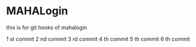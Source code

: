 
# MAHALogin
this is for git hooks  of mahalogin

1 st commit
2 nd commit
3 rd commit
4 th commit
5 th commit
6 th commit

